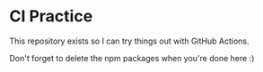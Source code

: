 # CI Practice

This repository exists so I can try things out with GitHub Actions.

Don't forget to delete the npm packages when you're done here :)
